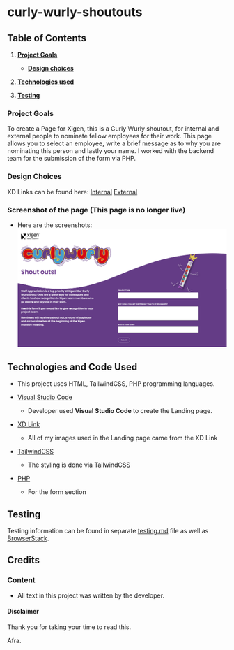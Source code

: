 # curly-wurly-shoutouts

## Table of Contents
1.  [**Project Goals**](#project-goals)
    - [**Design choices**](#design-choices)

2. [**Technologies used**](#technologies-used)

3. [**Testing**](#testing)


### Project Goals

To create a Page for Xigen, this is a Curly Wurly shoutout, for internal and external people to nominate fellow employees for their work. This page allows you to select an employee, write a brief message as to why you are nominating this person and lastly your name. I worked with the backend team for the submission of the form via PHP. 

### Design Choices

XD Links can be found here:
<a href="https://appreciation.xigen.co.uk/staff" target="_blank">Internal</a>
<a href="https://appreciation.xigen.co.uk/external" target="_blank">External</a>


### Screenshot of the page (This page is no longer live)
- Here are the screenshots: 
    <div align="center">
    <img src="images/screenshot-one-section.png" alt="Screenshot"><br>
    </div>


## Technologies and Code Used

- This project uses HTML, TailwindCSS, PHP programming languages.

- [Visual Studio Code](https://code.visualstudio.com/) 
    - Developer used **Visual Studio Code** to create the Landing page. 
- [XD Link](https://helpx.adobe.com/xd/help/share-designs-prototypes.html)
    - All of my images used in the Landing page came from the XD Link
- [TailwindCSS](https://tailwindcss.com/)
    - The styling is done via TailwindCSS  
- [PHP](PHP)
    - For the form section

## Testing 

Testing information can be found in separate [testing.md](testing.md) file as well as [BrowserStack](https://www.browserstack.com). 

## Credits

### Content

- All text in this project was written by the developer.

#### Disclaimer

Thank you for taking your time to read this. 

Afra. 
